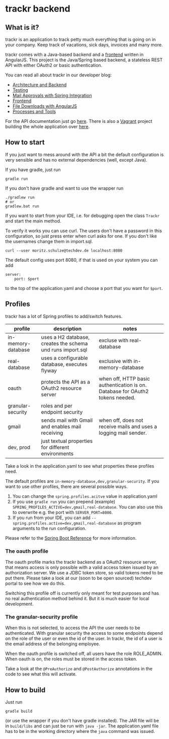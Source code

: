 trackr backend
==============

What is it?
-------------
trackr is an application to track petty much everything that is going on in your company.
Keep track of vacations, sick days, invoices and many more.

trackr comes with a Java-based backend and a [frontend](https://github.com/techdev-solutions/trackr-frontend) written in AngularJS. This project is the Java/Spring based
backend, a stateless REST API with either OAuth2 or basic authentication.

You can read all about trackr in our developer blog:

* [Architecture and Backend](http://blog.techdev.de/trackr-an-angularjs-app-with-a-java-8-backend-part-i/)
* [Testing](http://blog.techdev.de/testing-a-secured-spring-data-rest-service-with-java-8-and-mockmvc/)
* [Mail Approvals with Spring Integration](http://blog.techdev.de/mail-approvals-with-spring-integration/)
* [Frontend](http://blog.techdev.de/trackr-an-angularjs-app-with-a-java-8-backend-part-ii/)
* [File Downloads with AngularJS](http://blog.techdev.de/an-angularjs-directive-to-download-pdf-files/)
* [Processes and Tools](http://blog.techdev.de/trackr-an-angularjs-app-with-a-java-8-backend-part-iii/)

For the API documentation just go [here](http://techdev-solutions.github.io/trackr-api-documentation/getting_started.html).
There is also a [Vagrant](https://www.vagrantup.com/) project building the whole application over [here](https://github.com/techdev-solutions/trackr-vagrant).

How to start
------------
If you just want to mess around with the API a bit the default configuration is very sensible and has no external dependencies (well, except Java).

If you have gradle, just run

    gradle run

If you don't have gradle and want to use the wrapper run

    ./gradlew run
    # or
    gradlew.bat run

If you want to start from your IDE, i.e. for debugging open the class `Trackr` and start the main method.

To verify it works you can use curl. The users don't have a password in this configuration, so just press enter when curl asks for one. If you don't like the usernames
change them in import.sql.

    curl --user moritz.schulze@techdev.de localhost:8080

The default config uses port 8080, if that is used on your system you can add

    server:
        port: $port

to the top of the application.yaml and choose a port that you want for `$port`.

Profiles
--------
trackr has a lot of Spring profiles to add/switch features.

| profile            | description                                                | notes                                                                         |
|--------------------|------------------------------------------------------------|-------------------------------------------------------------------------------|
| in-memory-database | uses a H2 database, creates the schema und runs import.sql | excluse with real-database                                                    |
| real-database      | uses a configurable database, executes flyway              | exclusive with in-memory-database                                             |
| oauth              | protects the API as a OAuth2 resource server               | when off, HTTP basic authentication is on. Database for OAuth2 tokens needed. |
| granular-security  | roles and per endpoint security                            |                                                                               |
| gmail              | sends mail with Gmail and enables mail receiving           | when off, does not receive mails and uses a logging mail sender.              |
| dev, prod          | just textual properties for different environments         |                                                                               |

Take a look in the application.yaml to see what properties these profiles need.

The default profiles are `in-memory-database,dev,granular-security`. If you want to use other profiles, there are several possible ways.
1. You can change the `spring.profiles.acitve` value in application.yaml
2. If you use `gradle run` you can prepend (example) `SPRING_PROFILES_ACTIVE=dev,gmail,real-database`. You can also use this to overwrite e.g. the port with `SERVER_PORT=8000`.
3. If you run from your IDE, you can add `--spring.profiles.active=dev,gmail,real-database` as program arguments to the run configuration.

Please refer to the [Spring Boot Reference](http://docs.spring.io/spring-boot/docs/current/reference/htmlsingle/) for more information.

### The oauth profile
The oauth profile marks the trackr backend as a OAuth2 resource server, that means access is only possible with a valid access token issued by an authorization server. We use a
JDBC token store, so valid tokens need to be put there. Please take a look at our (soon to be open sourced) techdev portal to see how we do this.

Switching this profile off is currently only meant for test purposes and has no real authentication method behind it. But it is much easier for local development.

### The granular-security profile
When this is not selected, to access the API the user needs to be authenticated. With granular security the access to some endpoints depend on the role of the user or even the
id of the user. In trackr, the id of a user is the email address of the belonging employee.

When the oauth profile is switched off, all users have the role ROLE_ADMIN. When oauth is on, the roles must be stored in the access token.

Take a look at the `@PreAuthorize` and `@PostAuthorize` annotations in the code to see what this will activate.

How to build
------------
Just run

    gradle build

(or use the wrapper if you don't have gradle installed). The JAR file will be in `build/libs` and can just be run with `java -jar`. The application.yaml file has to be in the
working directory where the `java` command was issued.